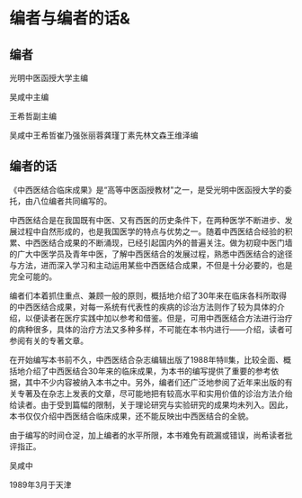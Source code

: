 # 编者与编者的话&

## 编者

光明中医函授大学主编

吴咸中主编

王希哲副主编

吴咸中王希哲崔乃强张丽蓉龚瑾丁素先林文森王维泽编

## 编者的话

《中西医结合临床成果》是“高等中医函授教材"之一，是受光明中医函授大学的委托，由八位编者共同编写的。

中西医结合是在我国既有中医、又有西医的历史条件下，在两种医学不断进步、发展过程中自然形成的，也是我国医学的特点与优势之一。随着中西医结合经验的积累、中西医结合成果的不断涌现，已经引起国内外的普遍关注。做为初窥中医门墙的广大中医学员及青年中医，了解中西医结合的发展过程，熟悉中西医结合的途径与方法，进而深入学习和主动运用某些中西医结合成果，不但是十分必要的，也是完全可能的。

编者们本着抓住重点、兼顾一般的原则，概括地介绍了30年来在临床各科所取得的中西医结合成果，对每一系统有代表性的疾病的诊治方法则作了较为具体的介绍，以便读者在医疗实践中加以参考和借鉴。但是，可用中西医结合方法进行治疗的病种很多，具体的治疗方法又多种多样，不可能在本书内进行——介绍，读者可参阅有关的专著文章。

在开始编写本书前不久，中西医结合杂志编辑出版了1988年特II集，比较全面、概括地介绍了中西医结合30年来的临床成果，为本书的编写提供了重要的参考依据，其中不少内容被纳入本书之中。另外，编者们还广泛地参阅了近年来出版的有关专著及在杂志上发表的文章，尽可能地把有较高水平和实用价值的诊治方法介绐给读者。由于受到篇幅的限制，关于理论研究与实验研究的成果均未列入。因此，本书仅仅介绍中西医结合临床成果，还不能反映出中西医结合的全貌。

由于编写的时间仓浞，加上编者的水平所限，本书难免有疏漏或错误，尚希读者批评指正。

吴咸中

1989年3月于天津
